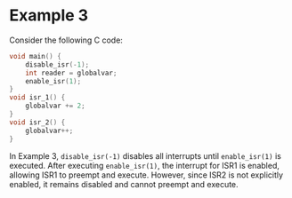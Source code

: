 # Example 3

Consider the following C code:

```c
void main() {
	disable_isr(-1);
    int reader = globalvar;
	enable_isr(1);  
}
void isr_1() {
	globalvar += 2;
}
void isr_2() {
	globalvar++;
}
```

In Example 3, `disable_isr(-1)` disables all interrupts until `enable_isr(1)` is executed. After executing `enable_isr(1)`, the interrupt for ISR1 is enabled, allowing ISR1 to preempt and execute. However, since ISR2 is not explicitly enabled, it remains disabled and cannot preempt and execute.
